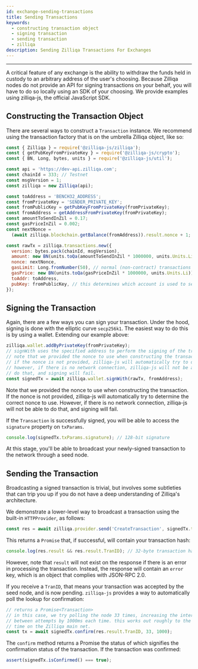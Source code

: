 ```yaml
---
id: exchange-sending-transactions
title: Sending Transactions
keywords:
  - constructing transaction object
  - signing transaction
  - sending transaction
  - zilliqa
description: Sending Zilliqa Transactions For Exchanges
---
```


---

A critical feature of any exchange is the ability to withdraw the funds held
in custody to an arbitrary address of the user's choosing. Because Zilliqa
nodes do not provide an API for signing transactions on your behalf, you will
have to do so locally using an SDK of your choosing. We provide examples using
zilliqa-js, the official JavaScript SDK.

## Constructing the Transaction Object

There are several ways to construct a `Transaction` instance. We recommend
using the transaction factory that is on the umbrella Zilliqa object, like
so:

```js
const { Zilliqa } = require('@zilliqa-js/zilliqa');
const { getPubKeyFromPrivateKey } = require('@zilliqa-js/crypto');
const { BN, Long, bytes, units } = require('@zilliqa-js/util');

const api = 'https://dev-api.zilliqa.com';
const chainId = 333; // Testnet
const msgVersion = 1;
const zilliqa = new Zilliqa(api);

const toAddress = 'BENCH32_ADDRESS';
const fromPrivateKey = 'SENDER_PRIVATE_KEY';
const fromPublicKey = getPubKeyFromPrivateKey(fromPrivateKey);
const fromAddress = getAddressFromPrivateKey(fromPrivateKey);
const amountToSendInZil = 0.17;
const gasPriceInZil = 0.002;
const nextNonce =
  (await zilliqa.blockchain.getBalance(fromAddress)).result.nonce + 1;

const rawTx = zilliqa.transactions.new({
  version: bytes.pack(chainId, msgVersion),
  amount: new BN(units.toQa(amountToSendInZil * 1000000, units.Units.Li)),
  nonce: nextNonce,
  gasLimit: Long.fromNumber(50), // normal (non-contract) transactions cost 50 gas after network upgrade in mid april 2021
  gasPrice: new BN(units.toQa(gasPriceInZil * 1000000, units.Units.Li)), // the minimum gas price is 1,000 li
  toAddr: toAddress,
  pubKey: fromPublicKey, // this determines which account is used to send the tx
});
```

## Signing the Transaction

Again, there are a few ways you can sign your transaction. Under the hood,
signing is done with the elliptic curve `secp256k1`. The easiest way to do
this is by using a wallet. Extending our example above:

```js
zilliqa.wallet.addByPrivateKey(fromPrivateKey);
// signWith uses the specified address to perform the signing of the transaction.
// note that we provided the nonce to use when constructing the transaction.
// if the nonce is not provided, zilliqa-js will automatically try to determine the correct nonce to use.
// however, if there is no network connection, zilliqa-js will not be able to
// do that, and signing will fail.
const signedTx = await zilliqa.wallet.signWith(rawTx, fromAddress);
```

Note that we provided the nonce to use when constructing the transaction. If the nonce is not provided, zilliqa-js will automatically try to determine the correct nonce to use.
However, if there is no network connection, zilliqa-js will not be able to do that, and signing will fail.

If the `Transaction` is successfully signed, you will be able to access the
`signature` property on `txParams`.

```ts
console.log(signedTx.txParams.signature); // 128-bit signature
```

At this stage, you'll be able to broadcast your newly-signed transaction to
the network through a seed node.

## Sending the Transaction

Broadcasting a signed transaction is trivial, but involves some subtleties
that can trip you up if you do not have a deep understanding of Zilliqa's
architecture.

We demonstrate a lower-level way to broadcast a transaction using the built-in
`HTTPProvider`, as follows:

```js
const res = await zilliqa.provider.send('CreateTransaction', signedTx.txParams);
```

This returns a `Promise` that, if successful, will contain your transaction
hash:

```js
console.log(res.result && res.result.TranID); // 32-byte transaction hash
```

However, note that `result` will not exist on the response if there is an
error in processing the transaction. Instead, the response will contain an
`error` key, which is an object that complies with JSON-RPC 2.0.

If you receive a `TranID`, that means your transaction was accepted by the
seed node, and is now pending. `zilliqa-js` provides a way to automatically
poll the lookup for confirmation:

```ts
// returns a Promise<Transaction>
// in this case, we try polling the node 33 times, increasing the interval
// between attempts by 1000ms each time. this works out roughly to the block
// time on the Zilliqa main net.
const tx = await signedTx.confirm(res.result.TranID, 33, 1000);
```

The `confirm` method returns a Promise the status of which signifies the
confirmation status of the transaction. If the transaction was confirmed:

```ts
assert(signedTx.isConfirmed() === true);
```
